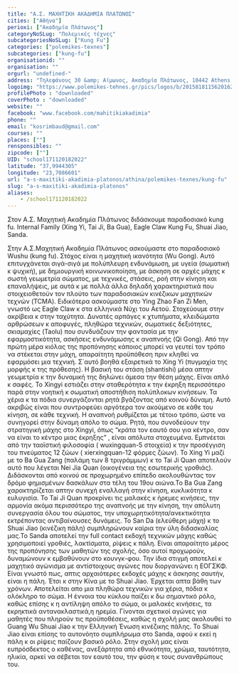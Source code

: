 ```yaml
---
title: "Α.Σ. ΜΑΧΗΤΙΚΗ ΑΚΑΔΗΜΙΑ ΠΛΑΤΩΝΟΣ"
cities: ["Αθήνα"]
perioxi: ["Ακαδημία Πλάτωνος"]
categoryNoSLug: "Πολεμικές τέχνες"
subcategoriesNoSLug: ["Kung Fu"]
categories: ["polemikes-texnes"]
subcategories: ["kung-fu"]
organisationid: ""
organisation: ""
orgurl: "undefined-"
address: "Τηλεφάνους 30 &amp; Αίμωνος, Ακαδημία Πλάτωνος, 10442 Athens, Greece"
logoimg: "https://www.polemikes-tehnes.gr/pics/logos/b/2015818115620162.jpg"
profilePhoto : "downloaded"
coverPhoto : "downloaded"
website: ""
facebook: "www.facebook.com/mahitikiakadimia"
phone: ""
email: "kosrimbaud@gmail.com"
courses: ""
places: [""]
rensponsibles: ""
zipcode: [""]
UID: "school171120182022"
latitude: "37,9944305"
longitude: "23,7086601"
url: "a-s-maxitiki-akadimia-platonos/athina/polemikes-texnes/kung-fu"
slug: "a-s-maxitiki-akadimia-platonos"
aliases:
    - /school171120182022
---
```



Στον Α.Σ. Μαχητική Ακαδημία Πλάτωνος διδάσκουμε παραδοσιακό kung fu. Internal Family (Xing Yi, Tai Ji, Ba Gua), Eagle Claw Kung Fu, Shuai Jiao, Sanda.

Στην Α.Σ.Μαχητική Ακαδημία Πλάτωνος ασκούμαστε στο παραδοσιακό Wushu (kung fu). Στόχος είναι η μαχητική ικανότητα (Wu Gong). Αυτό επιτυγχάνεται σιγά-σιγά με πολύπλευρη ενδυνάμωση, με υγεία (σωματική κ ψυχική), με δημιουργική κοινωνικοποίηση, με άσκηση σε αρχές μάχης κ σωστή γεωμετρία σώματος, με τεχνικές, στάσεις, ροή στην κίνηση και επαναλήψεις, με αυτά κ με πολλά άλλα δηλαδή χαρακτηριστικά που στοιχειοθετούν τον πλούτο των παραδοσιακών κινέζικων μαχητικών τεχνών (TCMA). Ειδικότερα ασκούμαστε στο Ying Zhao Fan Zi Men, γνωστό ως Eagle Claw κ στα ελληνικά Νύχι του Αετού. Στοχεύουμε στην ακρίβεια κ στην ταχύτητα. Δυνατές αρπάγες κ χτυπήματα, κλειδώματα αρθρώσεων κ αποφυγές, πληθώρα τεχνικών, σωματικές δεξιότητες, σκιαμαχίες (Taolu) που συνδυάζουν την φαντασία με την εφαρμοστικότητα, ασκήσεις ενδυνάμωσης κ αναπνοής (Qi Gong). Από την πρώτη μέρα κιόλας της προπόνησης κάποιος μπορεί να γευτεί τον τρόπο να στέκεται στην μάχη, απαραίτητη προϋπόθεση πριν κληθεί να εφαρμόσει μια τεχνική. Σ΄αυτό βοηθά εξαιρετικά το Xing Yi (πυγμαχία της μορφής κ της πρόθεσης). Η βασική του στάση (shantishi) μέσα απτην γεωμετρία κ την δυναμική της δηλώνει άμεσα την θέση μάχης. Είναι απλό κ σαφές. Το Xingyi εστιάζει στην σταθερότητα κ την έκρηξη περισσότερο παρά στην νοητική κ σωματική αποστήθιση πολύπλοκων κινήσεων. Τα χέρια κ τα πόδια συνεργάζονται ρητά βγάζοντας από κοινού δύναμη. Αυτό ακριβώς είναι που συντροφεύει αργότερα τον ακούμενο σε κάθε του κίνηση, σε κάθε τεχνική. Η αναπνοή ρυθμίζεται με τέτοιο τρόπο, ώστε να συνηγορεί στην δύναμη απόλο το σώμα. Ρητά, που συνοδεύουν την στρατηγική μάχης στο Xingyi, όπως “κράτα τον εαυτό σου για κέντρο, σαν να είναι το κέντρο μιας έκρηξης” , είναι απόλυτα στοχευμένα. Εμπνέεται από την ταοϊστική φιλοσοφία ( wuxingquan-5 στοιχεία) κ την προσέγγιση του πνεύματος 12 ζώων ( xierxingquan-12 φόρμες ζώων). Το Xing Yi μαζί με το Ba Gua Zang (παλάμη των 8 τριγράμμων) κ το Tai Ji Quan αποτελούν αυτό που λέγεται Nei Jia Quan (οικογένεια της εσωτερικής γροθιάς). Διδάσκονται από κοινού σε προχωρημένο επίπεδο ακολουθώντας τον δρόμο φημισμένων δασκάλων στα τέλη του 19ου αιώνα.Το Ba Gua Zang χαρακτηρίζεται απτην συνεχή εναλλαγή στην κίνηση, κυκλικότητα κ ευλυγισία. Το Tai Ji Quan προκρίνει τις μαλακές κ ήρεμες κινήσεις, την αρμονία ακόμα περισσότερο της αναπνοής με την κίνηση, την απόλυτη συνεργασία όλου του σώματος, την υποχωρητικότητα/ανεκτικότητα εκτρέποντας αντιβαίνουσες δυνάμεις. Το San Da (ελεύθερη μάχη) κ το Shuai Jiao (κινέζικη πάλη) συμπληρώνουν καίρια την ύλη διδασκαλίας μας.Το Sanda αποτελεί την full contact εκδοχή τεχνικών μάχης καθώς χρησιμοποιεί γροθιές, λακτίσματα, ρίψεις κ πάλη. Είναι απαραίτητο μέρος της προπόνησης των μαθητών της σχολής, όσο αυτοί προχωρούν, δυναμώνουν κ εμβαθύνουν στο κουνγκ-φου. Την ίδια στιγμή αποτελεί κ μαχητικό αγώνισμα με αντίστοιχους αγώνες που διοργανώνει η ΕΟΓΣΚΦ. Είναι γνωστό πως, απτις αρχαιότερες εκδοχές μάχης κ άσκησης σαυτήν, είναι η πάλη. Έτσι κ στην Κίνα με το Shuai Jiao. Έρχεται απτα βάθη των χρόνων. Αποτελείται απο μια πληθώρα τεχνικών για χέρια, πόδια κ ολόκληρο το σώμα. Η έννοια του κύκλου παίζει κ δω σημαντικό ρόλο, καθώς επίσης κ η αντίληψη απόλο το σώμα, οι μαλακές κινήσεις, τα εκρηκτικά αντανακλαστικά,η ηρεμία. Γίνονται σχετικοί αγώνες για μαθητές που πληρούν τις προϋποθέσεις, καθώς η σχολή μας ακολουθεί το Guang Wu Shuai Jiao κ την Ελληνική Ένωση κινέζικης πάλης. Το Shuai Jiao είναι επίσης το αυτονόητο συμπλήρωμα στο Sanda, αφού κ εκεί η πάλη κ οι ρίψεις παίζουν βασικό ρόλο. Στην σχολή μας είναι ευπρόσδεκτος ο καθένας, ανεξάρτητα από εθνικότητα, χρώμα, ταυτότητα, ηλικία, αρκεί να σέβεται τον εαυτό του, την φύση κ τους συνανθρώπους του.
